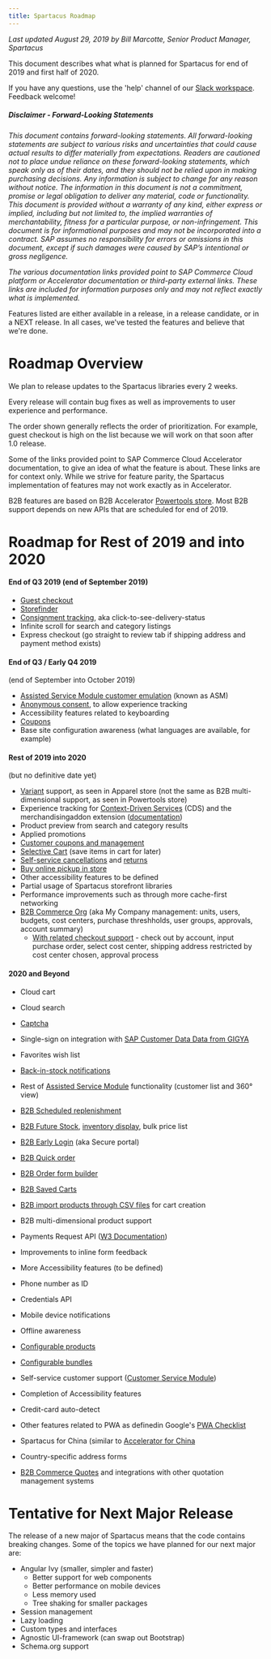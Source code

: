 ```yaml
---
title: Spartacus Roadmap
---
```


*Last updated August 29, 2019 by Bill Marcotte, Senior Product Manager, Spartacus*

This document describes what what is planned for Spartacus for end of 2019 and first half of 2020.

If you have any questions, use the 'help' channel of our [Slack workspace](https://join.slack.com/t/spartacus-storefront/shared_invite/enQtNDM1OTI3OTMwNjU5LTRiNTFkMDJlZjRmYTBlY2QzZTM3YWNlYzJkYmEwZDY2MjM0MmIyYzdhYmQwZDMwZjg2YTAwOGFjNDBhZDYyNzE). Feedback welcome!




##### *Disclaimer - Forward-Looking Statements*

*This document contains forward-looking statements. All forward-looking statements are subject to various risks and uncertainties that could cause actual results to differ materially from expectations. Readers are cautioned not to place undue reliance on these forward-looking statements, which speak only as of their dates, and they should not be relied upon in making purchasing decisions. Any information is subject to change for any reason without notice. The information in this document is not a commitment, promise or legal obligation to deliver any material, code or functionality.  This document is provided without a warranty of any kind, either express or implied, including but not limited to, the implied warranties of merchantability, fitness for a particular purpose, or non-infringement. This document is for informational purposes and may not be incorporated into a contract. SAP assumes no responsibility for errors or omissions in this document, except if such damages were caused by SAP’s intentional or gross negligence.*

*The various documentation links provided point to SAP Commerce Cloud platform or Accelerator documentation or third-party external links. These links are included for information purposes only and may not reflect exactly what is implemented.*

Features listed are either available in a release, in a release candidate, or in a NEXT release. In all cases, we've tested the features and believe that we're done.



# Roadmap Overview

We plan to release updates to the Spartacus libraries every 2 weeks.

Every release will contain bug fixes as well as improvements to user experience and performance. 

The order shown generally reflects the order of prioritization. For example, guest checkout is high on the list because we will work on that soon after 1.0 release.

Some of the links provided point to SAP Commerce Cloud Accelerator documentation, to give an idea of what the feature is about. These links are for context only. While we strive for feature parity, the Spartacus implementation of features may not work exactly as in Accelerator.

B2B features are based on B2B Accelerator [Powertools store](https://help.sap.com/viewer/4c33bf189ab9409e84e589295c36d96e/1905/en-US/417df297eb39466288dd904e8acc426f.html). Most B2B support depends on new APIs that are scheduled for end of 2019.



# Roadmap for Rest of 2019 and into 2020



#### End of Q3 2019 (end of September 2019)

- [Guest checkout](https://help.sap.com/viewer/4c33bf189ab9409e84e589295c36d96e/1905/en-US/8adb50aa866910149533e8c748b730c9.html?q=guest%20checkout)
- [Storefinder](https://help.sap.com/viewer/9d346683b0084da2938be8a285c0c27a/1905/en-US/e3f3bd4c1f394147bcd2a773691dd6de.html)
- [Consignment tracking](https://help.sap.com/viewer/4c33bf189ab9409e84e589295c36d96e/1905/en-US/ab305c4f84b64554932b8431020a39ad.html), aka click-to-see-delivery-status
- Infinite scroll for search and category listings
- Express checkout (go straight to review tab if shipping address and payment method exists)

#### End of Q3 / Early Q4 2019

(end of September into October 2019)

- [Assisted Service Module customer emulation](https://help.sap.com/viewer/9d346683b0084da2938be8a285c0c27a/1905/en-US/8b571515866910148fc18b9e59d3e084.html) (known as ASM)
- [Anonymous consent](https://help.sap.com/viewer/9d346683b0084da2938be8a285c0c27a/1905/en-US/a9f387f70d484c19971aca001dc71bc5.html), to allow experience tracking
- Accessibility features related to keyboarding
- [Coupons](https://help.sap.com/viewer/9d346683b0084da2938be8a285c0c27a/1905/en-US/02a8521eb67b4866a632a1a5e79037e3.html?q=coupons)
- Base site configuration awareness (what languages are available, for example)

#### Rest of 2019 into 2020

(but no definitive date yet)


- [Variant](https://help.sap.com/viewer/d0224eca81e249cb821f2cdf45a82ace/1905/en-US/8c143a2d8669101485208999541c383b.html) support, as seen in Apparel store (not the same as B2B multi-dimensional support, as seen in Powertools store) 
- Experience tracking for [Context-Driven Services](https://help.sap.com/viewer/product/CONTEXT-DRIVEN_SERVICES/SHIP/en-US) (CDS) and the merchandisingaddon extension ([documentation](https://help.sap.com/viewer/50c996852b32456c96d3161a95544cdb/1905/en-US/0f6e285439bb4652ae4c6456285095a4.html))
- Product preview from search and category results
- Applied promotions
- [Customer coupons and management](https://help.sap.com/viewer/4c33bf189ab9409e84e589295c36d96e/1905/en-US/7f8304a85bf24db0bfc5cf3b057ae322.html)
- [Selective Cart](https://help.sap.com/viewer/4c33bf189ab9409e84e589295c36d96e/1905/en-US/58837af020d346df84773bd2ea75fd69.html) (save items in cart for later)
- [Self-service cancellations](https://help.sap.com/viewer/9d346683b0084da2938be8a285c0c27a/1905/en-US/22e69b8fc4884d5eb58c39b97b3322fb.html) and [returns](https://help.sap.com/viewer/9d346683b0084da2938be8a285c0c27a/1905/en-US/2b6fea0f5f61481f86af205c7c7e9b61.html)
- [Buy online pickup in store](https://help.sap.com/viewer/4c33bf189ab9409e84e589295c36d96e/1905/en-US/8ae75e2086691014a64bf7cdd7ed5fd6.html)
- Other accessibility features to be defined
- Partial usage of Spartacus storefront libraries
- Performance improvements such as through more cache-first networking
- [B2B Commerce Org](https://help.sap.com/viewer/4c33bf189ab9409e84e589295c36d96e/1905/en-US/8ac27d4d86691014a47588e9126fdf21.html?q=commerce%20org%20my%20company) (aka My Company management: units, users, budgets, cost centers, purchase threshholds, user groups, approvals, account summary) 
  - [With related checkout support](https://help.sap.com/viewer/4c33bf189ab9409e84e589295c36d96e/1905/en-US/8ac2500f8669101493e69e1392b970fd.html) - check out by account, input purchase order, select cost center, shipping address restricted by cost center chosen, approval process

#### 2020 and Beyond

- Cloud cart
- Cloud search
- [Captcha](https://help.sap.com/viewer/4c33bf189ab9409e84e589295c36d96e/1905/en-US/8ac8663086691014ab34b77436f85412.html)
- Single-sign on integration with [SAP Customer Data Data from GIGYA](https://developers.gigya.com/display/GD/SAP+Commerce+Cloud)

- Favorites wish list
- [Back-in-stock notifications](https://help.sap.com/viewer/4c33bf189ab9409e84e589295c36d96e/1905/en-US/2ad0f5f1bbcc47dfbba4f5cd7c6394c1.html)
- Rest of [Assisted Service Module](https://help.sap.com/viewer/9d346683b0084da2938be8a285c0c27a/1905/en-US/8b571515866910148fc18b9e59d3e084.html) functionality (customer list and 360° view)
- [B2B Scheduled replenishment](https://help.sap.com/viewer/9d346683b0084da2938be8a285c0c27a/1905/en-US/8c3aa31e86691014a3c085a0e9186e0c.html)
- [B2B Future Stock](https://help.sap.com/viewer/4c33bf189ab9409e84e589295c36d96e/1905/en-US/8ac331e086691014bfdb96ba9faf7c86.html), [inventory display](https://help.sap.com/viewer/4c33bf189ab9409e84e589295c36d96e/1905/en-US/8ac35e1d866910148876ef95adde0c60.html), bulk price list
- [B2B Early Login](https://help.sap.com/viewer/4c33bf189ab9409e84e589295c36d96e/1905/en-US/8ac304ca866910148e908988466c0bd7.html)  (aka Secure portal)
- [B2B Quick order](https://help.sap.com/viewer/4c33bf189ab9409e84e589295c36d96e/1905/en-US/caf95981aa174660b3faf839a9dddbef.html)
- [B2B Order form builder](https://help.sap.com/viewer/4c33bf189ab9409e84e589295c36d96e/1905/en-US/8ac1a3d586691014911dd58c04389cc3.html)
- [B2B Saved Carts](https://help.sap.com/viewer/9d346683b0084da2938be8a285c0c27a/1905/en-US/4d094e78a5494963b2d66148167f0553.html)
- [B2B import products through CSV files](https://help.sap.com/viewer/4c33bf189ab9409e84e589295c36d96e/1905/en-US/1a13b9c4f0fb4367a14006f77f479c86.html) for cart creation
- B2B multi-dimensional product support
- Payments Request API ([W3 Documentation](https://www.w3.org/TR/payment-request/))
- Improvements to inline form feedback
- More Accessibility features (to be defined)
- Phone number as ID
- Credentials API
- Mobile device notifications
- Offline awareness
- [Configurable products](https://help.sap.com/viewer/9d346683b0084da2938be8a285c0c27a/1905/en-US/478f616a46f84d668f8cd42c0259cdf0.html)

- [Configurable bundles](https://help.sap.com/viewer/9d346683b0084da2938be8a285c0c27a/1905/en-US/8b6eec0286691014a041e59dc69dc185.html)
- Self-service customer support ([Customer Service Module](https://help.sap.com/viewer/9d346683b0084da2938be8a285c0c27a/1905/en-US/aa039c46e5eb4c7da752afc0e05947e5.html))
- Completion of Accessibility features
- Credit-card auto-detect
- Other features related to PWA as definedin Google's [PWA Checklist](https://developers.google.com/web/progressive-web-apps/checklist)
- Spartacus for China (similar to [Accelerator for China](https://help.sap.com/viewer/4c33bf189ab9409e84e589295c36d96e/1905/en-US/8b258c36866910148298d20518a62a16.html)
- Country-specific address forms

- [B2B Commerce Quotes](https://help.sap.com/viewer/4c33bf189ab9409e84e589295c36d96e/1905/en-US/a795b4722f6942c091ef716c66ddb37d.html) and integrations with other quotation management systems

  

# Tentative for Next Major Release

The release of a new major of Spartacus means that the code contains breaking changes. Some of the topics we have planned for our next major are:

- Angular Ivy (smaller, simpler and faster)
  - Better support for web components
  - Better performance on mobile devices
  - Less memory used
  - Tree shaking for smaller packages
- Session management
- Lazy loading
- Custom types and interfaces
- Agnostic UI-framework (can swap out Bootstrap)
- Schema.org support
